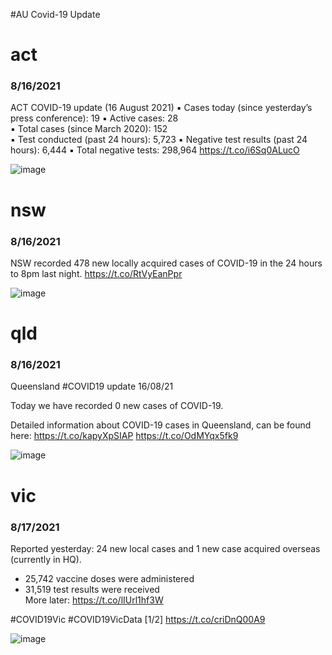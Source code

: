 #AU Covid-19 Update


# act
### 8/16/2021
ACT COVID-19 update (16 August 2021)
▪️ Cases today (since yesterday’s press conference): 19
▪️ Active cases: 28  
▪️ Total cases (since March 2020): 152  
▪️ Test conducted (past 24 hours): 5,723
▪️ Negative test results (past 24 hours): 6,444
▪️ Total negative tests: 298,964 https://t.co/i6Sq0ALucO

![image](https://pbs.twimg.com/media/E84F3skVIAMj0yr.jpg)

# nsw
### 8/16/2021
NSW recorded 478 new locally acquired cases of COVID-19 in the 24 hours to 8pm last night. https://t.co/RtVyEanPpr

![image](https://pbs.twimg.com/media/E834s9SVoAMuhYr.jpg)


# qld
### 8/16/2021
Queensland #COVID19 update 16/08/21 

Today we have recorded 0 new cases of COVID-19. 

Detailed information about COVID-19 cases in Queensland, can be found here: https://t.co/kapyXpSIAP https://t.co/OdMYqx5fk9

![image](https://pbs.twimg.com/media/E84KWrUVcAgh_tX.jpg)


# vic
### 8/17/2021
Reported yesterday: 24 new local cases and 1 new case acquired overseas (currently in HQ).
- 25,742 vaccine doses were administered   
- 31,519 test results were received  
More later: https://t.co/lIUrl1hf3W

#COVID19Vic #COVID19VicData [1/2] https://t.co/criDnQ00A9

![image](https://pbs.twimg.com/media/E88jRsIVEBEnpQd.jpg)
